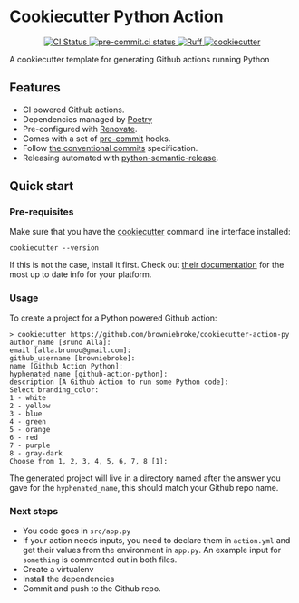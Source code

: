 # Cookiecutter Python Action

<p align="center">
  <a href="https://github.com/browniebroke/cookiecutter-action-py/actions/workflows/ci.yml?query=branch%3Amain">
    <img alt="CI Status" src="https://img.shields.io/github/actions/workflow/status/browniebroke/cookiecutter-action-py/ci.yml?branch=main&label=CI&logo=github&style=flat-square">
  </a>
  <a href="https://results.pre-commit.ci/latest/github/browniebroke/cookiecutter-action-py/main">
    <img alt="pre-commit.ci status" src="https://results.pre-commit.ci/badge/github/browniebroke/cookiecutter-action-py/main.svg">
  </a>
  <a href="https://github.com/astral-sh/ruff">
    <img src="https://img.shields.io/endpoint?url=https://raw.githubusercontent.com/astral-sh/ruff/main/assets/badge/v2.json" alt="Ruff">
  </a>
  <a href="https://github.com/cookiecutter/cookiecutter">
    <img src="https://img.shields.io/badge/cookiecutter-template-D4AA00.svg?style=flat-square&logo=data:image/png;base64,iVBORw0KGgoAAAANSUhEUgAAAA0AAAAPCAYAAAA/I0V3AAAACXBIWXMAAAsTAAALEwEAmpwYAAAAAXNSR0IArs4c6QAAAARnQU1BAACxjwv8YQUAAADHSURBVHgBlZKBDcIgEEVhA0fQCewIOEE7ghvoCN2gOgFugBNInMANxA10As9/tpiTQJv+5JVA/i/cgVJCRLQAO+DBk3rx6IBRqbBYgTCYYiCV5R/HwFIYDWiorHMMhYKBj3oTc//dCZ8tlWVE6CRr8TStNm2ALNpljrrPdS3KDnPZBKdyEjt1YJPZqQUaqLk1sWf1C9L4nUiFNHiZEazki7gXjAf6r9PK2mLwnYRq6pvB6x17daabDYYarAE/zhe4gqPW+sGeD9vRPwSlHFC8AAAAAElFTkSuQmCC" alt="cookiecutter">
  </a>
</p>

A cookiecutter template for generating Github actions running Python

## Features

- CI powered Github actions.
- Dependencies managed by [Poetry]
- Pre-configured with [Renovate].
- Comes with a set of [pre-commit] hooks.
- Follow [the conventional commits][conventional-commits] specification.
- Releasing automated with [python-semantic-release][psr].

## Quick start

### Pre-requisites

Make sure that you have the [cookiecutter][cc-rtd] command line interface installed:

```shell script
cookiecutter --version
```

If this is not the case, install it first. Check out [their documentation][cc-install] for the most up to date info for your platform.

### Usage

To create a project for a Python powered Github action:

```shell
> cookiecutter https://github.com/browniebroke/cookiecutter-action-py
author_name [Bruno Alla]:
email [alla.brunoo@gmail.com]:
github_username [browniebroke]:
name [Github Action Python]:
hyphenated_name [github-action-python]:
description [A Github Action to run some Python code]:
Select branding_color:
1 - white
2 - yellow
3 - blue
4 - green
5 - orange
6 - red
7 - purple
8 - gray-dark
Choose from 1, 2, 3, 4, 5, 6, 7, 8 [1]:
```

The generated project will live in a directory named after the answer you gave for the `hyphenated_name`, this should match your Github repo name.

### Next steps

- You code goes in `src/app.py`
- If your action needs inputs, you need to declare them in `action.yml` and get their values from the environment in `app.py`.
  An example input for `something` is commented out in both files.
- Create a virtualenv
- Install the dependencies
- Commit and push to the Github repo.

[poetry]: https://python-poetry.org/
[renovate]: https://docs.renovatebot.com/
[pre-commit]: https://pre-commit.com/
[conventional-commits]: https://www.conventionalcommits.org
[psr]: https://github.com/relekang/python-semantic-release
[cc-rtd]: https://cookiecutter.readthedocs.io
[cc-install]: https://cookiecutter.readthedocs.io/en/latest/installation.html

